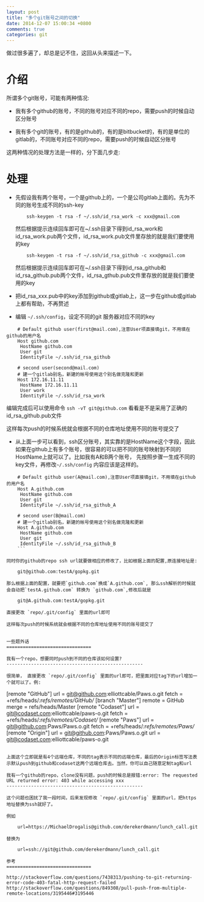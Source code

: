 ```yaml
---
layout: post
title: "多个git账号之间的切换"
date: 2014-12-07 15:00:34 +0800
comments: true
categories: git
---
```


做过很多遍了，却总是记不住，这回从头来描述一下。

介绍
===============================

所谓多个git账号，可能有两种情况:

* 我有多个github的账号，不同的账号对应不同的repo，需要push的时候自动区分账号

* 我有多个git的账号，有的是github的，有的是bitbucket的，有的是单位的gitlab的，不同账号对应不同的repo，需要push的时候自动区分账号

这两种情况的处理方法是一样的，分下面几步走:

处理
===============================

* 先假设我有两个账号，一个是github上的，一个是公司gitlab上面的。先为不同的账号生成不同的ssh-key

    ```
        ssh-keygen -t rsa -f ~/.ssh/id_rsa_work -c xxx@gmail.com
    ```

    然后根据提示连续回车即可在~/.ssh目录下得到id_rsa_work和id_rsa_work.pub两个文件，id_rsa_work.pub文件里存放的就是我们要使用的key

    ```
        ssh-keygen -t rsa -f ~/.ssh/id_rsa_github -c xxx@gmail.com
    ```

    然后根据提示连续回车即可在~/.ssh目录下得到id_rsa_github和id_rsa_github.pub两个文件，id_rsa_gthub.pub文件里存放的就是我们要使用的key

* 把id_rsa_xxx.pub中的key添加到github或gitlab上，这一步在github或gitlab上都有帮助，不再赘述

* 编辑 `~/.ssh/config`，设定不同的git 服务器对应不同的key

```
    # Default github user(first@mail.com),注意User项直接填git，不用填在github的用户名
    Host github.com
     HostName github.com
     User git
     IdentityFile ~/.ssh/id_rsa_github

    # second user(second@mail.com)
    # 建一个gitlab别名，新建的帐号使用这个别名做克隆和更新
    Host 172.16.11.11
     HostName 172.16.11.11
     User work
     IdentityFile ~/.ssh/id_rsa_work
```

编辑完成后可以使用命令 `ssh -vT git@github.com` 看看是不是采用了正确的id_rsa_github.pub文件

这样每次push的时候系统就会根据不同的仓库地址使用不同的账号提交了

* 从上面一步可以看到，ssh区分账号，其实靠的是HostName这个字段，因此如果在github上有多个账号，很容易的可以把不同的账号映射到不同的HostName上就可以了。比如我有A和B两个账号， 先按照步骤一生成不同的key文件，再修改`~/.ssh/config` 内容应该是这样的。

```
    # Default github user(A@mail.com),注意User项直接填git，不用填在github的用户名
    Host A.github.com
     HostName github.com
     User git
     IdentityFile ~/.ssh/id_rsa_github_A

    # second user(B@mail.com)
    # 建一个gitlab别名，新建的帐号使用这个别名做克隆和更新
    Host A.github.com
     HostName github.com
     User git
     IdentityFile ~/.ssh/id_rsa_github_B
    ```

同时你的github的repo ssh url就要做相应的修改了，比如根据上面的配置,原连接地址是:

    git@github.com:testA/gopkg.git

那么根据上面的配置，就要把`github.com`换成`A.github.com`, 那么ssh解析的时候就会自动把`testA.github.com` 转换为 `github.com`,修改后就是

    git@A.github.com:testA/gopkg.git

直接更改 `repo/.git/config` 里面的url即可

这样每次push的时候系统就会根据不同的仓库地址使用不同的账号提交了


一些题外话
===============================

我有一个repo，想要同时push到不同的仓库该如何设置?
--------------------------------------------------

很简单， 直接更改 `repo/.git/config` 里面的url即可，把里面对应tag下的url增加一个就可以了。例:

```
[remote "GitHub"]
    url = git@github.com:elliottcable/Paws.o.git
    fetch = +refs/heads/*:refs/remotes/GitHub/*
[branch "Master"]
    remote = GitHub
    merge = refs/heads/Master
[remote "Codaset"]
    url = git@codaset.com:elliottcable/paws-o.git
    fetch = +refs/heads/*:refs/remotes/Codaset/*
[remote "Paws"]
    url = git@github.com:Paws/Paws.o.git
    fetch = +refs/heads/*:refs/remotes/Paws/*
[remote "Origin"]
    url = git@github.com:Paws/Paws.o.git
    url = git@codaset.com:elliottcable/paws-o.git
```

上面这个立即就是有4个远端仓库，不同的tag表示不同的远端仓库，最后的Origin标签写法表示默认push到github和codaset这两个远端仓库去。当然，你可以自己随意定制tag和url

我有一个github的repo，clone没有问题，push的时候总是报错:error: The requested URL returned error: 403 while accessing xxx
--------------------------------------------------

这个问题也困扰了我一段时间，后来发现修改 `repo/.git/config` 里面的url，把https地址替换为ssh就好了。

例如

    url=https://MichaelDrogalis@github.com/derekerdmann/lunch_call.git

替换为

    url=ssh://git@github.com/derekerdmann/lunch_call.git

参考
===============================

http://stackoverflow.com/questions/7438313/pushing-to-git-returning-error-code-403-fatal-http-request-failed
http://stackoverflow.com/questions/849308/pull-push-from-multiple-remote-locations/3195446#3195446

